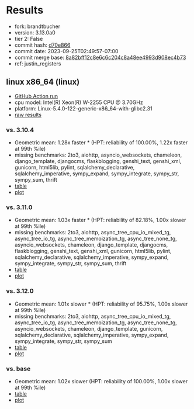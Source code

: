 # Results

- fork: brandtbucher
- version: 3.13.0a0
- tier 2: False
- commit hash: [d70e866](https://github.com/brandtbucher/cpython/commit/d70e866)
- commit date: 2023-09-25T02:49:57-07:00
- commit merge base: [8a82bff12c8e6c6c204c8a48ee4993d908ec4b73](https://github.com/brandtbucher/cpython/commit/8a82bff12c8e6c6c204c8a48ee4993d908ec4b73)
- ref: justin_registers

## linux x86_64 (linux)

- [GitHub Action run](https://github.com/faster-cpython/benchmarking/actions/runs/6332270395)
- cpu model: Intel(R) Xeon(R) W-2255 CPU @ 3.70GHz
- platform: Linux-5.4.0-122-generic-x86_64-with-glibc2.31
- [raw results](bm-20230925-linux-x86_64-brandtbucher-justin_registers-3.13.0a0-d70e866.json)

### vs. 3.10.4

- Geometric mean: 1.28x faster \* (HPT: reliability of 100.00%, 1.22x faster at 99th %ile)
- missing benchmarks: 2to3, aiohttp, asyncio_websockets, chameleon, django_template, djangocms, flaskblogging, genshi_text, genshi_xml, gunicorn, html5lib, pylint, sqlalchemy_declarative, sqlalchemy_imperative, sympy_expand, sympy_integrate, sympy_str, sympy_sum, thrift
- [table](bm-20230925-linux-x86_64-brandtbucher-justin_registers-3.13.0a0-d70e866-vs-3.10.4.md)
- [plot](bm-20230925-linux-x86_64-brandtbucher-justin_registers-3.13.0a0-d70e866-vs-3.10.4.png)

### vs. 3.11.0

- Geometric mean: 1.03x faster \* (HPT: reliability of 82.18%, 1.00x slower at 99th %ile)
- missing benchmarks: 2to3, aiohttp, async_tree_cpu_io_mixed_tg, async_tree_io_tg, async_tree_memoization_tg, async_tree_none_tg, asyncio_websockets, chameleon, django_template, djangocms, flaskblogging, genshi_text, genshi_xml, gunicorn, html5lib, pylint, sqlalchemy_declarative, sqlalchemy_imperative, sympy_expand, sympy_integrate, sympy_str, sympy_sum, thrift
- [table](bm-20230925-linux-x86_64-brandtbucher-justin_registers-3.13.0a0-d70e866-vs-3.11.0.md)
- [plot](bm-20230925-linux-x86_64-brandtbucher-justin_registers-3.13.0a0-d70e866-vs-3.11.0.png)

### vs. 3.12.0

- Geometric mean: 1.01x slower \* (HPT: reliability of 95.75%, 1.00x slower at 99th %ile)
- missing benchmarks: 2to3, aiohttp, async_tree_cpu_io_mixed_tg, async_tree_io_tg, async_tree_memoization_tg, async_tree_none_tg, asyncio_websockets, chameleon, django_template, gunicorn, sqlalchemy_declarative, sqlalchemy_imperative, sympy_expand, sympy_integrate, sympy_str, sympy_sum
- [table](bm-20230925-linux-x86_64-brandtbucher-justin_registers-3.13.0a0-d70e866-vs-3.12.0.md)
- [plot](bm-20230925-linux-x86_64-brandtbucher-justin_registers-3.13.0a0-d70e866-vs-3.12.0.png)

### vs. base

- Geometric mean: 1.02x slower (HPT: reliability of 100.00%, 1.00x slower at 99th %ile)
- [table](bm-20230925-linux-x86_64-brandtbucher-justin_registers-3.13.0a0-d70e866-vs-base.md)
- [plot](bm-20230925-linux-x86_64-brandtbucher-justin_registers-3.13.0a0-d70e866-vs-base.png)

